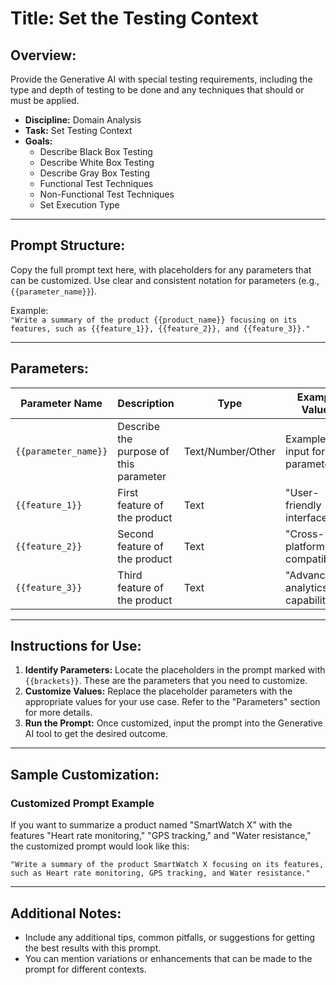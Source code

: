 # **Title:** Set the Testing Context

## **Overview:**

Provide the Generative AI with special testing requirements, including the type and depth of testing to be done and any techniques that should or must be applied.

* **Discipline:** Domain Analysis
* **Task:** Set Testing Context
* **Goals:**
  * Describe Black Box Testing
  * Describe White Box Testing
  * Describe Gray Box Testing
  * Functional Test Techniques
  * Non-Functional Test Techniques
  * Set Execution Type

---

## **Prompt Structure:**

Copy the full prompt text here, with placeholders for any parameters that can be customized. Use clear and consistent notation for parameters (e.g., `{{parameter_name}}`).

Example:  
`"Write a summary of the product {{product_name}} focusing on its features, such as {{feature_1}}, {{feature_2}}, and {{feature_3}}."`

---

## **Parameters:**

| **Parameter Name** | **Description**                               | **Type**     | **Example Values**                    |
|--------------------|-----------------------------------------------|--------------|---------------------------------------|
| `{{parameter_name}}`| Describe the purpose of this parameter        | Text/Number/Other | Example input for this parameter      |
| `{{feature_1}}`    | First feature of the product                  | Text         | "User-friendly interface"             |
| `{{feature_2}}`    | Second feature of the product                 | Text         | "Cross-platform compatibility"        |
| `{{feature_3}}`    | Third feature of the product                  | Text         | "Advanced analytics capabilities"     |

---

## **Instructions for Use:**

1. **Identify Parameters:** Locate the placeholders in the prompt marked with `{{brackets}}`. These are the parameters that you need to customize.
2. **Customize Values:** Replace the placeholder parameters with the appropriate values for your use case. Refer to the "Parameters" section for more details.
3. **Run the Prompt:** Once customized, input the prompt into the Generative AI tool to get the desired outcome.

---

## **Sample Customization:**

### Customized Prompt Example

If you want to summarize a product named "SmartWatch X" with the features "Heart rate monitoring," "GPS tracking," and "Water resistance," the customized prompt would look like this:

`"Write a summary of the product SmartWatch X focusing on its features, such as Heart rate monitoring, GPS tracking, and Water resistance."`

---

## **Additional Notes:**

* Include any additional tips, common pitfalls, or suggestions for getting the best results with this prompt.
* You can mention variations or enhancements that can be made to the prompt for different contexts.
